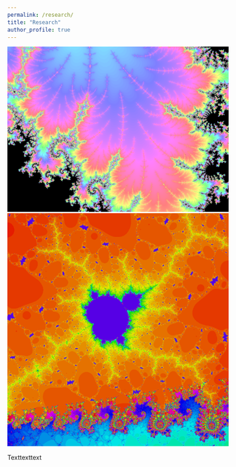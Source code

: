 ```yaml
---
permalink: /research/
title: "Research"
author_profile: true
---
```


![Dendrite](./images/Dendrite.png)
![BabyM](./images/BabyM.png)

Texttexttext
